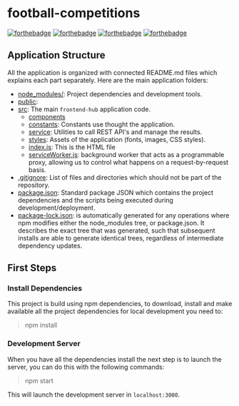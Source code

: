 # football-competitions

[![forthebadge](http://forthebadge.com/images/badges/built-with-love.svg)](http://forthebadge.com)
[![forthebadge](https://forthebadge.com/images/badges/made-with-javascript.svg)](https://forthebadge.com)
[![forthebadge](https://forthebadge.com/images/badges/powered-by-responsibility.svg)](https://forthebadge.com)
[![forthebadge](http://forthebadge.com/images/badges/gluten-free.svg)](http://forthebadge.com)

## Application Structure

All the application is organized with connected README.md files which explains each part 
separately. Here are the main application folders:

- [node_modules/](./node_modules): Project dependencies and development tools. 
- [public](./public):
- [src](./src): The main `frontend-hub` application code.
  - [components](./src/components)
  - [constants](./src/constants): Constants use thought the application.
  - [service](./src/service): Utilities to call REST API's and manage the results. 
  - [styles](./src/styles): Assets of the application (fonts, images, CSS styles).
  - [index.js](./index.js): This is the HTML file
  - [serviceWorker.js](./serviceWorker.js): background worker that acts as a programmable proxy, allowing us to control what happens on a request-by-request basis.
- [.gitignore](./.gitignore): List of files and directories which should not be part of the
  repository.
- [package.json](./package.json): Standard package JSON which contains the project dependencies and
  the scripts being executed during development/deployment.
- [package-lock.json](./package-lock.json): is automatically generated for any operations where npm modifies either the 
node_modules tree, or package.json. It describes the exact tree that was generated, such that subsequent installs are 
able to generate identical trees, regardless of intermediate dependency updates.
## First Steps

### Install Dependencies

This project is build using npm dependencies, to download, install and make available all the 
project dependencies for local development you need to:

> npm install

### Development Server

When you have all the dependencies install the next step is to launch the server, you can do this with the following commands:

> npm start

This will launch the development server in `localhost:3000`. 